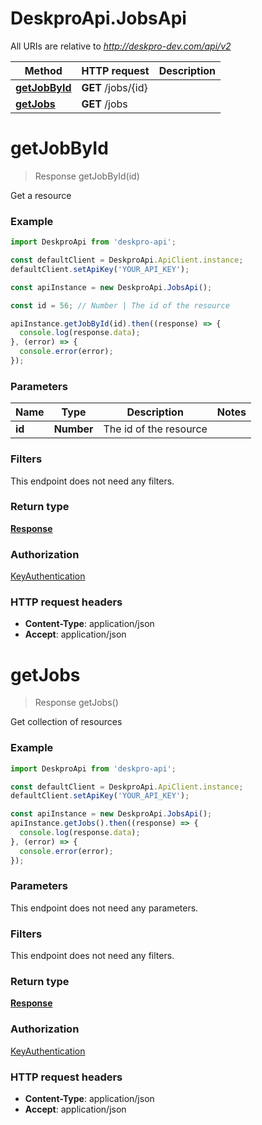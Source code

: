 # DeskproApi.JobsApi

All URIs are relative to *http://deskpro-dev.com/api/v2*

Method | HTTP request | Description
------------- | ------------- | -------------
[**getJobById**](JobsApi.md#getJobById) | **GET** /jobs/{id} | 
[**getJobs**](JobsApi.md#getJobs) | **GET** /jobs | 


<a name="getJobById"></a>
# **getJobById**
> Response getJobById(id)



Get a resource

### Example
```javascript
import DeskproApi from 'deskpro-api';

const defaultClient = DeskproApi.ApiClient.instance;
defaultClient.setApiKey('YOUR_API_KEY');

const apiInstance = new DeskproApi.JobsApi();

const id = 56; // Number | The id of the resource

apiInstance.getJobById(id).then((response) => {
  console.log(response.data);
}, (error) => {
  console.error(error);
});

```

### Parameters


Name | Type | Description  | Notes
------------- | ------------- | ------------- | -------------
 **id** | **Number**| The id of the resource |

### Filters
This endpoint does not need any filters.


### Return type

[**Response**](Response.md)

### Authorization

[KeyAuthentication](../README.md#KeyAuthentication)

### HTTP request headers

 - **Content-Type**: application/json
 - **Accept**: application/json

<a name="getJobs"></a>
# **getJobs**
> Response getJobs()



Get collection of resources

### Example
```javascript
import DeskproApi from 'deskpro-api';

const defaultClient = DeskproApi.ApiClient.instance;
defaultClient.setApiKey('YOUR_API_KEY');

const apiInstance = new DeskproApi.JobsApi();
apiInstance.getJobs().then((response) => {
  console.log(response.data);
}, (error) => {
  console.error(error);
});

```

### Parameters
This endpoint does not need any parameters.


### Filters
This endpoint does not need any filters.


### Return type

[**Response**](Response.md)

### Authorization

[KeyAuthentication](../README.md#KeyAuthentication)

### HTTP request headers

 - **Content-Type**: application/json
 - **Accept**: application/json

